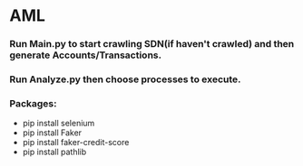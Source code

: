 # AML

### Run Main.py to start crawling SDN(if haven't crawled) and then generate Accounts/Transactions.
### Run Analyze.py then choose processes to execute.

### Packages:
* pip install selenium
* pip install Faker
* pip install faker-credit-score
* pip install pathlib